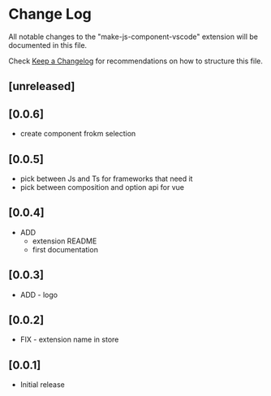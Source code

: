# Change Log

All notable changes to the "make-js-component-vscode" extension will be documented in this file.

Check [Keep a Changelog](http://keepachangelog.com/) for recommendations on how to structure this file.
## [unreleased]
## [0.0.6]
- create component frokm selection
## [0.0.5]
- pick between Js and Ts for frameworks that need it
- pick between composition and option api for vue
## [0.0.4]
- ADD 
  - extension README
  - first documentation
## [0.0.3]
- ADD - logo
## [0.0.2]
- FIX - extension name in store
## [0.0.1]

- Initial release